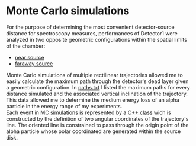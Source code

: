 # Monte Carlo simulations

For the purpose of determining the most convenient detector-source distance for spectroscopy measures, performances of Detector1 were analyzed in two opposite geometric configurations within the spatial limits of the chamber:
- [near source](Detector1/Shaping_time/Near_source)
- [faraway source](Detector1/Shaping_time/Faraway_source)
  
Monte Carlo simulations of multiple rectilinear trajectories allowed me to easily calculate the maximum path through the detector's dead layer given a geometric configuration. In [paths.txt](MC_sim/paths.txt) I listed the maximum paths for every distance simulated and the associated vertical inclination of the trajectory. This data allowed me to determine the medium energy loss of an alpha particle in the energy range of my experiments.\
Each event in [MC simulations](MC_sim/sim_distances.cpp) is represented by a [C++ class](MC_sim/alpha_class.h) wich is constructed by the definition of two angular coordinates of the trajectory's line. The oriented line is constrained to pass through the origin point of the alpha particle whose polar coordinated are generated within the source disk.  
